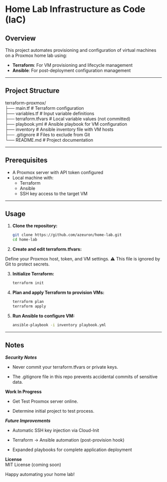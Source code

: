 # Home Lab Infrastructure as Code (IaC)

## Overview

This project automates provisioning and configuration of virtual machines on a Proxmox home lab using:

- **Terraform**: For VM provisioning and lifecycle management
- **Ansible**: For post-deployment configuration management

---

## Project Structure

terraform-proxmox/  <br>
├── main.tf            # Terraform configuration  <br>
├── variables.tf       # Input variable definitions  <br>
├── terraform.tfvars   # Local variable values (not committed)  <br>
├── playbook.yml       # Ansible playbook for VM configuration  <br>
├── inventory          # Ansible inventory file with VM hosts  <br>
├── .gitignore         # Files to exclude from Git  <br>
└── README.md          # Project documentation  <br>


---

## Prerequisites

- A Proxmox server with API token configured
- Local machine with:
  - Terraform
  - Ansible
  - SSH key access to the target VM

---

## Usage

1. **Clone the repository:**

   ```bash
   git clone https://github.com/azeuron/home-lab.git
   cd home-lab
   ```

2. **Create and edit terraform.tfvars:**

Define your Proxmox host, token, and VM settings.
⚠️ This file is ignored by Git to protect secrets.

3. **Initialize Terraform:**

   ```bash
   terraform init
   ```

4. **Plan and apply Terraform to provision VMs:**

   ```bash
   terraform plan
   terraform apply
   ```

5. **Run Ansible to configure VM:**
   
   ```bash
   ansible-playbook -i inventory playbook.yml
   ```

---

## Notes

***Security Notes***<br>
- Never commit your terraform.tfvars or private keys.

- The .gitignore file in this repo prevents accidental commits of sensitive data.

**Work In Progress**<br>
- Get Test Proxmox server online.

- Determine initial project to test process.

***Future Improvements***<br>
- Automatic SSH key injection via Cloud-Init

- Terraform → Ansible automation (post-provision hook)

- Expanded playbooks for complete application deployment

**License**<br>
MIT License (coming soon)

Happy automating your home lab!
